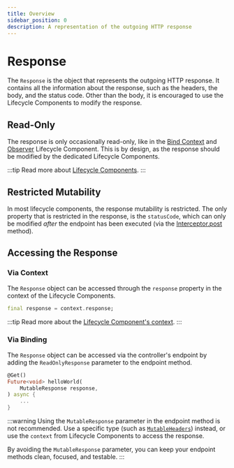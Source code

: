 ```yaml
---
title: Overview
sidebar_position: 0
description: A representation of the outgoing HTTP response
---
```


# Response

The `Response` is the object that represents the outgoing HTTP response. It contains all the information about the response, such as the headers, the body, and the status code. Other than the body, it is encouraged to use the Lifecycle Components to modify the response.

## Read-Only

The response is only occasionally read-only, like in the [Bind Context][bind-context] and [Observer][observer] Lifecycle Component. This is by design, as the response should be modified by the dedicated Lifecycle Components.

:::tip
Read more about [Lifecycle Components][lifecycle-components].
:::

## Restricted Mutability

In most lifecycle components, the response mutability is restricted. The only property that is restricted in the response, is the `statusCode`, which can only be modified _after_ the endpoint has been executed (via the [Interceptor.post][interceptor-post] method).

## Accessing the Response

### Via Context

The `Response` object can be accessed through the `response` property in the context of the Lifecycle Components.

```dart
final response = context.response;
```

:::tip
Read more about the [Lifecycle Component's context][lifecycle-context].
:::

### Via Binding

The `Response` object can be accessed via the controller's endpoint by adding the `ReadOnlyResponse` parameter to the endpoint method.

```dart
@Get()
Future<void> helloWorld(
    MutableResponse response,
) async {
    ...
}
```

:::warning
Using the `MutableResponse` parameter in the endpoint method is not recommended. Use a specific type (such as [`MutableHeaders`][headers]) instead, or use the `context` from Lifecycle Components to access the response.

By avoiding the `MutableResponse` parameter, you can keep your endpoint methods clean, focused, and testable.
:::

[bind-context]: ../context/bind.md
[observer]: ../lifecycle-components/observer.md
[lifecycle-components]: ../lifecycle-components/overview.md
[interceptor-post]: ../lifecycle-components/advanced/interceptors.md#post
[lifecycle-context]: ../context/overview.md
[headers]: ./headers.md
